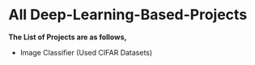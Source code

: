 # All Deep-Learning-Based-Projects

<b>The List of Projects are as follows,</b>

- Image Classifier (Used CIFAR Datasets)

